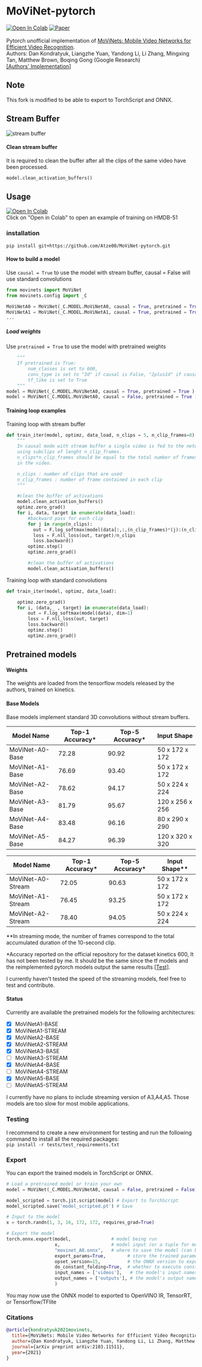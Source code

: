 # MoViNet-pytorch

[![Open In Colab](https://colab.research.google.com/assets/colab-badge.svg)](https://colab.research.google.com/github/Atze00/MoViNet-pytorch/blob/main/movinet_tutorial.ipynb) [![Paper](http://img.shields.io/badge/Paper-arXiv.2103.11511-B3181B?logo=arXiv)](https://arxiv.org/abs/2103.11511) <br><br>
Pytorch unofficial implementation of [MoViNets: Mobile Video Networks for Efficient Video Recognition](https://arxiv.org/pdf/2103.11511.pdf). <br>
Authors: Dan Kondratyuk, Liangzhe Yuan, Yandong Li, Li Zhang, Mingxing Tan, Matthew Brown, Boqing Gong (Google Research) <br>
[[Authors' Implementation]](https://github.com/tensorflow/models/tree/master/official/vision/beta/projects/movinet)<br>

## Note

This fork is modified to be able to export to TorchScript and ONNX.

## Stream Buffer

![stream buffer](https://github.com/Subalzero/MoViNet-pytorch/blob/main/figures/Stream_buffer.png)

#### Clean stream buffer

It is required to clean the buffer after all the clips of the same video have been processed.

```python
model.clean_activation_buffers()
```

## Usage

[![Open In Colab](https://colab.research.google.com/assets/colab-badge.svg)](https://colab.research.google.com/github/Atze00/MoViNet-pytorch/blob/main/movinet_tutorial.ipynb) <br>
Click on "Open in Colab" to open an example of training on HMDB-51 <br>

### installation

`pip install git+https://github.com/Atze00/MoViNet-pytorch.git`

#### How to build a model

Use `causal = True` to use the model with stream buffer, causal = False will use standard convolutions<br>

```python
from movinets import MoViNet
from movinets.config import _C

MoViNetA0 = MoViNet(_C.MODEL.MoViNetA0, causal = True, pretrained = True )
MoViNetA1 = MoViNet(_C.MODEL.MoViNetA1, causal = True, pretrained = True )
...
```

##### Load weights

Use `pretrained = True` to use the model with pretrained weights<br>

```python
    """
    If pretrained is True:
        num_classes is set to 600,
        conv_type is set to "3d" if causal is False, "2plus1d" if causal is True
        tf_like is set to True
    """
model = MoViNet(_C.MODEL.MoViNetA0, causal = True, pretrained = True )
model = MoViNet(_C.MODEL.MoViNetA0, causal = False, pretrained = True )
```

#### Training loop examples

Training loop with stream buffer

```python
def train_iter(model, optimz, data_load, n_clips = 5, n_clip_frames=8):
    """
    In causal mode with stream buffer a single video is fed to the network
    using subclips of lenght n_clip_frames.
    n_clips*n_clip_frames should be equal to the total number of frames presents
    in the video.

    n_clips : number of clips that are used
    n_clip_frames : number of frame contained in each clip
    """

    #clean the buffer of activations
    model.clean_activation_buffers()
    optimz.zero_grad()
    for i, data, target in enumerate(data_load):
        #backward pass for each clip
        for j in range(n_clips):
          out = F.log_softmax(model(data[:,:,(n_clip_frames)*(j):(n_clip_frames)*(j+1)]), dim=1)
          loss = F.nll_loss(out, target)/n_clips
          loss.backward()
        optimz.step()
        optimz.zero_grad()

        #clean the buffer of activations
        model.clean_activation_buffers()
```

Training loop with standard convolutions

```python
def train_iter(model, optimz, data_load):

    optimz.zero_grad()
    for i, (data,_ , target) in enumerate(data_load):
        out = F.log_softmax(model(data), dim=1)
        loss = F.nll_loss(out, target)
        loss.backward()
        optimz.step()
        optimz.zero_grad()
```

## Pretrained models

#### Weights

The weights are loaded from the tensorflow models released by the authors, trained on kinetics.

#### Base Models

Base models implement standard 3D convolutions without stream buffers.

| Model Name      | Top-1 Accuracy\* | Top-5 Accuracy\* | Input Shape     |
| --------------- | ---------------- | ---------------- | --------------- |
| MoViNet-A0-Base | 72.28            | 90.92            | 50 x 172 x 172  |
| MoViNet-A1-Base | 76.69            | 93.40            | 50 x 172 x 172  |
| MoViNet-A2-Base | 78.62            | 94.17            | 50 x 224 x 224  |
| MoViNet-A3-Base | 81.79            | 95.67            | 120 x 256 x 256 |
| MoViNet-A4-Base | 83.48            | 96.16            | 80 x 290 x 290  |
| MoViNet-A5-Base | 84.27            | 96.39            | 120 x 320 x 320 |

| Model Name        | Top-1 Accuracy\* | Top-5 Accuracy\* | Input Shape\*\* |
| ----------------- | ---------------- | ---------------- | --------------- |
| MoViNet-A0-Stream | 72.05            | 90.63            | 50 x 172 x 172  |
| MoViNet-A1-Stream | 76.45            | 93.25            | 50 x 172 x 172  |
| MoViNet-A2-Stream | 78.40            | 94.05            | 50 x 224 x 224  |

\*\*In streaming mode, the number of frames correspond to the total accumulated
duration of the 10-second clip.

\*Accuracy reported on the official repository for the dataset kinetics 600, It has not been tested by me. It should be the same since the tf models and the reimplemented pytorch models output the same results [[Test]](https://github.com/Atze00/MoViNet-pytorch/blob/main/tests/test_pretrained_models.py).

I currently haven't tested the speed of the streaming models, feel free to test and contribute.

#### Status

Currently are available the pretrained models for the following architectures:

- [x] MoViNetA1-BASE
- [x] MoViNetA1-STREAM
- [x] MoViNetA2-BASE
- [x] MoViNetA2-STREAM
- [x] MoViNetA3-BASE
- [ ] MoViNetA3-STREAM
- [x] MoViNetA4-BASE
- [ ] MoViNetA4-STREAM
- [x] MoViNetA5-BASE
- [ ] MoViNetA5-STREAM

I currently have no plans to include streaming version of A3,A4,A5. Those models are too slow for most mobile applications.

### Testing

I recommend to create a new environment for testing and run the following command to install all the required packages: <br>
`pip install -r tests/test_requirements.txt`

### Export

You can export the trained models in TorchScript or ONNX.

```python
# Load a pretrained model or train your own
model = MoViNet(_C.MODEL.MoViNetA0, causal = False, pretrained = False)

model_scripted = torch.jit.script(model) # Export to TorchScript
model_scripted.save('model_scripted.pt') # Save

# Input to the model
x = torch.randn(1, 3, 16, 172, 172, requires_grad=True)

# Export the model
torch.onnx.export(model,               # model being run
                  x,                   # model input (or a tuple for multiple inputs)
                  "movinet_A0.onnx",   # where to save the model (can be a file or file-like object)
                  export_params=True,        # store the trained parameter weights inside the model file
                  opset_version=15,          # the ONNX version to export the model to
                  do_constant_folding=True,  # whether to execute constant folding for optimization
                  input_names = ['videos'],   # the model's input names
                  output_names = ['outputs'], # the model's output names
                  )
```

You may now use the ONNX model to exported to OpenVINO IR, TensorRT, or Tensorflow/TFlite

### Citations

```bibtex
@article{kondratyuk2021movinets,
  title={MoViNets: Mobile Video Networks for Efficient Video Recognition},
  author={Dan Kondratyuk, Liangzhe Yuan, Yandong Li, Li Zhang, Matthew Brown, and Boqing Gong},
  journal={arXiv preprint arXiv:2103.11511},
  year={2021}
}
```
